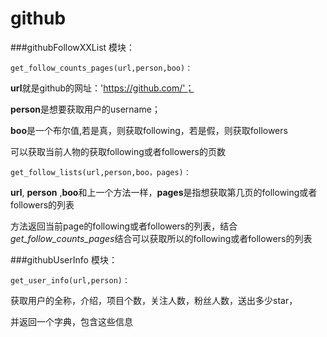 # github
###githubFollowXXList 模块：

```
get_follow_counts_pages(url,person,boo)：
```

**url**就是github的网址：'https://github.com/'；

**person**是想要获取用户的username；

**boo**是一个布尔值,若是真，则获取following，若是假，则获取followers

可以获取当前人物的获取following或者followers的页数

```
get_follow_lists(url,person,boo，pages)：
```

**url**, **person** ,**boo**和上一个方法一样，**pages**是指想获取第几页的following或者followers的列表

方法返回当前page的following或者followers的列表，结合*get_follow_counts_pages*结合可以获取所以的following或者followers的列表


###githubUserInfo 模块：

```
get_user_info(url,person)：
```
获取用户的全称，介绍，项目个数，关注人数，粉丝人数，送出多少star，

并返回一个字典，包含这些信息